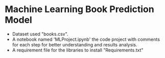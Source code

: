 # Machine Learning Book Prediction Model

- Dataset used "books.csv".
- A notebook named 'MLProject.ipynb' the code project with comments for each step for better understanding and results analysis.
- A requirement file for the libraries to install "Requirements.txt"